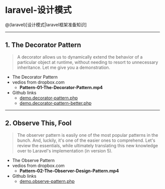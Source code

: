 # laravel-设计模式

@(laravel)[设计模式|laravel框架准备知识]

------
## 1. The Decorator Pattern

> A decorator allows us to dynamically extend the behavior of a particular object at runtime, without needing to resort to unnecessary inheritance. Let me give you a demonstration.

- The Decorator Pattern
- vedios from dropbox.com
    - **Pattern-01-The-Decorator-Pattern.mp4**
- Github links
    - [demo.decorator-pattern.php][demo.decorator-pattern.php]
    - [demo.decorator-pattern-better.php][demo.decorator-pattern-better.php]

[demo.decorator-pattern.php]:https://github.com/hackingangle/design-patterns/blob/master/demo.decorator-pattern.php
[demo.decorator-pattern-better.php]:https://github.com/hackingangle/design-patterns/blob/master/demo.decorator-pattern-better.php

------
## 2. Observe This, Fool

> The observer pattern is easily one of the most popular patterns in the bunch. And, luckily, it's one of the easier ones to comprehend. Let's review the essentials, while ultimately translating this new knowledge over to Laravel's implementation (in version 5).

- The Observe Pattern
- vedios from dropbox.com
    - **Pattern-02-The-Observer-Design-Pattern.mp4**
- Github links
    - [demo.observe-pattern.php][demo.observe-pattern.php]

[demo.observe-pattern.php]:https://github.com/hackingangle/design-patterns/blob/master/demo.observe-pattern.php
